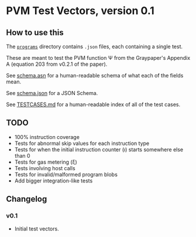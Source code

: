 # PVM Test Vectors, version 0.1

## How to use this

The [`programs`](./programs) directory contains `.json` files, each containing a single test.

These are meant to test the PVM function Ψ from the Graypaper's Appendix A (equation 203 from v0.2.1 of the paper).

See [schema.asn](./schema.asn) for a human-readable schema of what each of the fields mean.

See [schema.json](./schema.json) for a JSON Schema.

See [TESTCASES.md](./TESTCASES.md) for a human-readable index of all of the test cases.

## TODO

   * 100% instruction coverage
   * Tests for abnormal skip values for each instruction type
   * Tests for when the initial instruction counter (ı) starts somewhere else than 0
   * Tests for gas metering (ξ)
   * Tests involving host calls
   * Tests for invalid/malformed program blobs
   * Add bigger integration-like tests

## Changelog

### v0.1

   * Initial test vectors.
